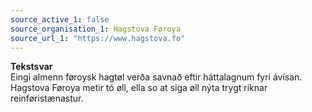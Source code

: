 ```yaml
---
source_active_1: false
source_organisation_1: Hagstova Føroya
source_url_1: "https://www.hagstova.fo"
---
```

<b>Tekstsvar</b>  
Eingi almenn føroysk hagtøl verða savnað eftir háttalagnum fyri ávísan. Hagstova Føroya metir tó øll, ella so at siga øll nýta trygt riknar reinføristænastur.
